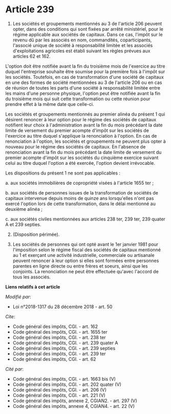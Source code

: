 # Article 239

1. Les sociétés et groupements mentionnés au 3 de l'article 206 peuvent opter, dans des conditions qui sont fixées par arrêté
ministériel, pour le régime applicable aux sociétés de capitaux. Dans ce cas, l'impôt sur le revenu dû par les associés en
nom, commandités, coparticipants, l'associé unique de société à responsabilité limitée et les associés d'exploitations
agricoles est établi suivant les règles prévues aux articles 62 et 162.

L'option doit être notifiée avant la fin du troisième mois de l'exercice au titre duquel l'entreprise souhaite être soumise
pour la première fois à l'impôt sur les sociétés. Toutefois, en cas de transformation d'une société de capitaux en une des
formes de société mentionnées au 3 de l'article 206 ou en cas de réunion de toutes les parts d'une société à responsabilité
limitée entre les mains d'une personne physique, l'option peut être notifiée avant la fin du troisième mois qui suit cette
transformation ou cette réunion pour prendre effet à la même date que celle-ci.

Les sociétés et groupements mentionnés au premier alinéa du présent 1 qui désirent renoncer à leur option pour le régime des
sociétés de capitaux notifient leur choix à l'administration avant la fin du mois précédant la date limite de versement du
premier acompte d'impôt sur les sociétés de l'exercice au titre duquel s'applique la renonciation à l'option. En cas de
renonciation à l'option, les sociétés et groupements ne peuvent plus opter à nouveau pour le régime des sociétés de capitaux.
En l'absence de renonciation avant la fin du mois précédant la date limite de versement du premier acompte d'impôt sur les
sociétés du cinquième exercice suivant celui au titre duquel l'option a été exercée, l'option devient irrévocable.

Les dispositions du présent 1 ne sont pas applicables :

a. aux sociétés immobilières de copropriété visées à l'article 1655 ter ;

b. aux sociétés de personnes issues de la transformation de sociétés de capitaux intervenue depuis moins de quinze ans
lorsqu'elles n'ont pas exercé l'option lors de cette transformation, dans le délai mentionné au deuxième alinéa ;

c. aux sociétés civiles mentionnées aux articles 238 ter, 239 ter, 239 quater A et 239 septies.

2. (Disposition périmée).

3. Les sociétés de personnes qui ont opté avant le 1er janvier 1981 pour l'imposition selon le régime fiscal des sociétés de
capitaux mentionné au 1 et exerçant une activité industrielle, commerciale ou artisanale peuvent renoncer à leur option si
elles sont formées entre personnes parentes en ligne directe ou entre frères et soeurs, ainsi que les conjoints. La
renonciation ne peut être effectuée qu'avec l'accord de tous les associés.

**Liens relatifs à cet article**

_Modifié par_:

  - Loi n°2018-1317 du 28 décembre 2018 - art. 50

_Cite_:

  - Code général des impôts, CGI. - art. 162
  - Code général des impôts, CGI. - art. 1655 ter
  - Code général des impôts, CGI. - art. 238 ter
  - Code général des impôts, CGI. - art. 239 quater A
  - Code général des impôts, CGI. - art. 239 septies
  - Code général des impôts, CGI. - art. 239 ter
  - Code général des impôts, CGI. - art. 62

_Cité par_:

  - Code général des impôts, CGI. - art. 1663 bis (V)
  - Code général des impôts, CGI. - art. 202 quater (V)
  - Code général des impôts, CGI. - art. 206 (V)
  - Code général des impôts, CGI. - art. 221 (V)
  - Code général des impôts, annexe 2, CGIAN2. - art. 297 (V)
  - Code général des impôts, annexe 4, CGIAN4. - art. 22 (V)
